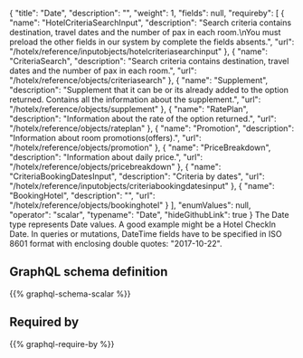 {
  "title": "Date",
  "description": "",
  "weight": 1,
  "fields": null,
  "requireby": [
    {
      "name": "HotelCriteriaSearchInput",
      "description": "Search criteria contains destination, travel dates and the number of pax in each room.\nYou must preload the other fields in our system by complete the fields absents.",
      "url": "/hotelx/reference/inputobjects/hotelcriteriasearchinput"
    },
    {
      "name": "CriteriaSearch",
      "description": "Search criteria contains destination, travel dates and the number of pax in each room.",
      "url": "/hotelx/reference/objects/criteriasearch"
    },
    {
      "name": "Supplement",
      "description": "Supplement that it can be or its already added to the option returned. Contains all the information about the supplement.",
      "url": "/hotelx/reference/objects/supplement"
    },
    {
      "name": "RatePlan",
      "description": "Information about the rate of the option returned.",
      "url": "/hotelx/reference/objects/rateplan"
    },
    {
      "name": "Promotion",
      "description": "Information about room promotions(offers).",
      "url": "/hotelx/reference/objects/promotion"
    },
    {
      "name": "PriceBreakdown",
      "description": "Information about daily price.",
      "url": "/hotelx/reference/objects/pricebreakdown"
    },
    {
      "name": "CriteriaBookingDatesInput",
      "description": "Criteria by dates",
      "url": "/hotelx/reference/inputobjects/criteriabookingdatesinput"
    },
    {
      "name": "BookingHotel",
      "description": "",
      "url": "/hotelx/reference/objects/bookinghotel"
    }
  ],
  "enumValues": null,
  "operator": "scalar",
  "typename": "Date",
  "hideGithubLink": true
}
The Date type represents Date values. A good example might be a Hotel CheckIn Date.
In queries or mutations, DateTime fields have to be specified in ISO 8601 format with enclosing double quotes: "2017-10-22".
## GraphQL schema definition

{{% graphql-schema-scalar %}}

## Required by

{{% graphql-require-by %}}
